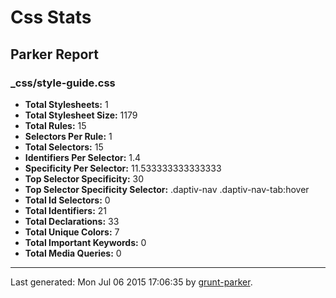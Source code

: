 # Css Stats

## Parker Report

### _css/style-guide.css

- **Total Stylesheets:** 1
- **Total Stylesheet Size:** 1179
- **Total Rules:** 15
- **Selectors Per Rule:** 1
- **Total Selectors:** 15
- **Identifiers Per Selector:** 1.4
- **Specificity Per Selector:** 11.533333333333333
- **Top Selector Specificity:** 30
- **Top Selector Specificity Selector:** .daptiv-nav .daptiv-nav-tab:hover
- **Total Id Selectors:** 0
- **Total Identifiers:** 21
- **Total Declarations:** 33
- **Total Unique Colors:** 7
- **Total Important Keywords:** 0
- **Total Media Queries:** 0


* * *

Last generated: Mon Jul 06 2015 17:06:35 by [grunt-parker](https://github.com/leny/grunt-parker).
